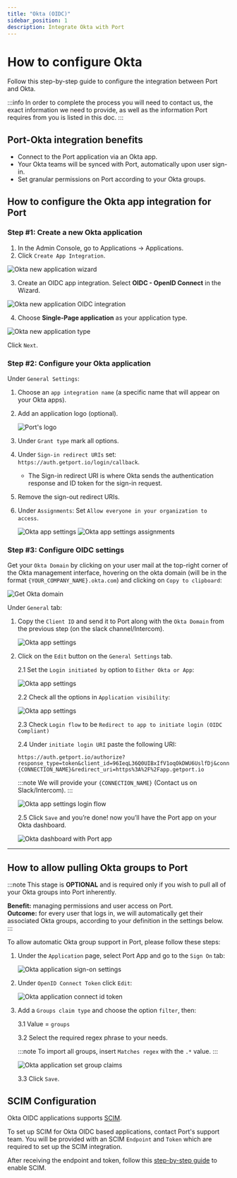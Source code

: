 ```yaml
---
title: "Okta (OIDC)"
sidebar_position: 1
description: Integrate Okta with Port
---
```


# How to configure Okta

Follow this step-by-step guide to configure the integration between Port and Okta.

:::info
In order to complete the process you will need to contact us, the exact information we need to provide, as well as the information Port requires from you is listed in this doc.
:::

## Port-Okta integration benefits

- Connect to the Port application via an Okta app.
- Your Okta teams will be synced with Port, automatically upon user sign-in.
- Set granular permissions on Port according to your Okta groups.

## How to configure the Okta app integration for Port​

### Step #1: Create a new Okta application

1. In the Admin Console, go to Applications -> Applications.
2. Click `Create App Integration`.

![Okta new application wizard](/img/sso/okta/OktaCreateApp.png)

3. Create an OIDC app integration. Select **OIDC - OpenID Connect** in the Wizard.

![Okta new application OIDC integration](/img/sso/okta/OktaCreateAppIntegration.png)

4. Choose **Single-Page application** as your application type.

![Okta new application type](/img/sso/okta/OktaSetAppType.png)

Click `Next`.

### Step #2: Configure your Okta application

Under `General Settings`:

1. Choose an `app integration name` (a specific name that will appear on your Okta apps).
2. Add an application logo (optional).

   ![Port's logo](/img/sso/general-assets/PortLogo.png)

3. Under `Grant type` mark all options.

4. Under `Sign-in redirect URIs` set: `https://auth.getport.io/login/callback`.

   - The Sign-in redirect URI is where Okta sends the authentication response and ID token for the sign-in request.

5. Remove the sign-out redirect URIs.

6. Under `Assignments`: Set `Allow everyone in your organization to access`.

   ![Okta app settings](/img/sso/okta/AppIntegrationSettings.png)
   ![Okta app settings assignments](/img/sso/okta/AppSettingsAssignments.png)

### Step #3: Configure OIDC settings

Get your `Okta Domain` by clicking on your user mail at the top-right corner of the Okta management interface, hovering on the okta domain (will be in the format `{YOUR_COMPANY_NAME}.okta.com`) and clicking on `Copy to clipboard`:

![Get Okta domain](/img/sso/okta/OktaGetDomain.png)

Under `General` tab:

1. Copy the `Client ID` and send it to Port along with the `Okta Domain` from the previous step (on the slack channel/Intercom).

   ![Okta app settings](/img/sso/okta/OktaAppSettingsPage.png)

2. Click on the `Edit` button on the `General Settings` tab.

   2.1 Set the `Login initiated by` option to `Either Okta or App`:

   ![Okta app settings](/img/sso/okta/OktaAppLoginInitiation.png)

   2.2 Check all the options in `Application visibility`:

   ![Okta app settings](/img/sso/okta/OktaAppVisibilitySettings.png)

   2.3 Check `Login flow` to be `Redirect to app to initiate login (OIDC Compliant)`

   2.4 Under `initiate login URI` paste the following URI:

   ```text showLineNumbers
   https://auth.getport.io/authorize?response_type=token&client_id=96IeqL36Q0UIBxIfV1oqOkDWU6UslfDj&connection={CONNECTION_NAME}&redirect_uri=https%3A%2F%2Fapp.getport.io
   ```

   :::note
   We will provide your `{CONNECTION_NAME}` (Contact us on Slack/Intercom).
   :::

   ![Okta app settings login flow](/img/sso/okta/OktaAppLoginflowSettings.png)

   2.5 Click `Save` and you’re done! now you’ll have the Port app on your Okta dashboard.

   ![Okta dashboard with Port app](/img/sso/okta/OktaDashboard.png)

---

## How to allow pulling Okta groups to Port

:::note
This stage is **OPTIONAL** and is required only if you wish to pull all of your Okta groups into Port inherently.

**Benefit:** managing permissions and user access on Port.  
**Outcome:** for every user that logs in, we will automatically get their associated Okta groups, according to your definition in the settings below.
:::

To allow automatic Okta group support in Port, please follow these steps:

1. Under the `Application` page, select Port App and go to the `Sign On` tab:

   ![Okta application sign-on settings](/img/sso/okta/OktaAppSignOnSettings.png)

2. Under `OpenID Connect Token` click `Edit`:

   ![Okta application connect id token](/img/sso/okta/OktaAppConnectToken.png)

3. Add a `Groups claim type` and choose the option `filter`, then:

   3.1 Value = `groups`

   3.2 Select the required regex phrase to your needs.

   :::note
   To import all groups, insert `Matches regex` with the `.*` value.
   :::

   ![Okta application set group claims](/img/sso/okta/OktaAppSetGroupClaims.png)

   3.3 Click `Save`.


## SCIM Configuration

Okta OIDC applications supports [SCIM](https://scim.cloud/). 

To set up SCIM for Okta OIDC based applications, contact Port's support team. You will be provided with an SCIM `Endpoint` and `Token` which are required to set up the SCIM integration.

After receiving the endpoint and token, follow this [step-by-step guide](https://auth0.com/docs/authenticate/protocols/scim/inbound-scim-for-okta-workforce-connections#configure-scim-in-okta-workforce-for-oidc-apps) to enable SCIM.